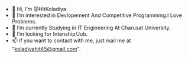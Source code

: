 - 👋 Hi, I’m @HitKoladiya
- 👀 I’m interested in Devlopement And Competitive Programming.I Love Problems.
- 🌱 I’m currently Studying in IT Engineering At Charusat University.
- 💞️ I’m looking for Intenship/Job.
- 📫 if you want to contact with me, just mail me at "koladiyahit45@gmail.com".
